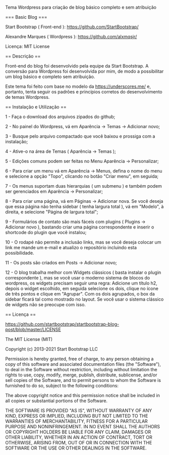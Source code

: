 Tema Wordpress para criação de blog básico completo e sem atribuição

=== Basic Blog  ===

Start Bootstrap ( Front-end ): https://github.com/StartBootstrap/

Alexandre Marques ( Wordpress ): https://github.com/alxmqsjr/

Licença: MIT License



== Descrição ==

Front-end do blog foi desenvolvido pela equipe da Start Bootstrap. 
A conversão para Wordpress foi desenvolvida por mim, de modo a possibilitar um blog básico e completo sem atribuição.

Este tema foi feito com base no modelo da https://underscores.me/ e, portanto, tenta seguir 
os padrões e princípios corretos do desenvolvimento de temas Wordpress. 



== Instalação e Utilização ==

1 - Faça o download dos arquivos zipados do github;

2 - No painel do Wordpress, vá em Aparência -> Temas -> Adicionar novo;

3 - Busque pelo arquivo compactado que você baixou e prossiga com a instalação;

4 - Ative-o na área de Temas ( Aparência -> Temas );

5 - Edições comuns podem ser feitas no Menu Aparência -> Personalizar;

6 - Para criar um menu vá em Aparência -> Menus, defina o nome do menu e selecione a opção "Topo", clicando no botão "Criar menu", em seguida;

7 - Os menus suportam duas hierarquias ( um submenu ) e também podem ser gerenciados em Aparência -> Personalizar;

8 - Para criar uma página, vá em Páginas -> Adicionar nova. Se você deseja que essa página não tenha sidebar ( tenha largura total ), vá em "Modelo", à direita, e selecione "Página de largura total";

9 - Formulários de contato são mais fáceis com plugins ( Plugins -> Adicionar novo ), bastando criar uma página correspondente e inserir o shortcode do plugin que você instalou;

10 - O rodapé não permite a inclusão links, mas se você deseja colocar um link me mande um e-mail e atualizo o repositório incluindo esta possibilidade.

11 - Os posts são criados em Posts -> Adicionar novo;

12 - O blog trabalha melhor com Widgets clássicos ( basta instalar o plugin correspondente ), mas se você usar o moderno sistema de blocos do wordpress, os widgets precisam seguir uma regra: Adicione um título h2, depois o widget escolhido, em seguida selecione os dois, clique no ícone de três pontos e clique em "Agrupar". Com os dois agrupados, o box da sidebar ficará tal como mostrado no layout. Se você usar o sistema clássico de widgets não se preocupe com isso.



== Licença ==

https://github.com/startbootstrap/startbootstrap-blog-post/blob/master/LICENSE

The MIT License (MIT)

Copyright (c) 2013-2021 Start Bootstrap LLC

Permission is hereby granted, free of charge, to any person obtaining a copy
of this software and associated documentation files (the "Software"), to deal
in the Software without restriction, including without limitation the rights
to use, copy, modify, merge, publish, distribute, sublicense, and/or sell
copies of the Software, and to permit persons to whom the Software is
furnished to do so, subject to the following conditions:

The above copyright notice and this permission notice shall be included in
all copies or substantial portions of the Software.

THE SOFTWARE IS PROVIDED "AS IS", WITHOUT WARRANTY OF ANY KIND, EXPRESS OR
IMPLIED, INCLUDING BUT NOT LIMITED TO THE WARRANTIES OF MERCHANTABILITY,
FITNESS FOR A PARTICULAR PURPOSE AND NONINFRINGEMENT. IN NO EVENT SHALL THE
AUTHORS OR COPYRIGHT HOLDERS BE LIABLE FOR ANY CLAIM, DAMAGES OR OTHER
LIABILITY, WHETHER IN AN ACTION OF CONTRACT, TORT OR OTHERWISE, ARISING FROM,
OUT OF OR IN CONNECTION WITH THE SOFTWARE OR THE USE OR OTHER DEALINGS IN
THE SOFTWARE.
